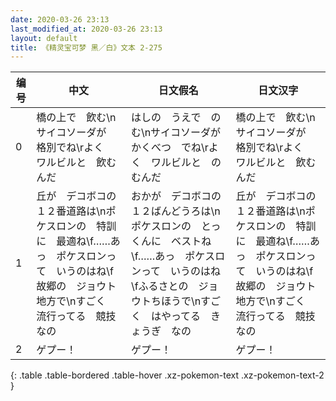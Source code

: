```yaml
---
date: 2020-03-26 23:13
last_modified_at: 2020-03-26 23:13
layout: default
title: 《精灵宝可梦 黑／白》文本 2-275
---
```

| 编号 | 中文 | 日文假名 | 日文汉字 |
| ---- | ---- | ---- | --- |
| 0 | 橋の上で　飲む\nサイコソーダが　格別でね\rよく　ワルビルと　飲むんだ | はしの　うえで　のむ\nサイコソーダが　かくべつ　でね\rよく　ワルビルと　のむんだ | 橋の上で　飲む\nサイコソーダが　格別でね\rよく　ワルビルと　飲むんだ |
| 1 | 丘が　デコボコの　１２番道路は\nポケスロンの　特訓に　最適ね\f……あっ　ポケスロンって　いうのはね\f故郷の　ジョウト地方で\nすごく　流行ってる　競技なの | おかが　デコボコの　１２ばんどうろは\nポケスロンの　とっくんに　ベストね\f……あっ　ポケスロンって　いうのはね\fふるさとの　ジョウトちほうで\nすごく　はやってる　きょうぎ　なの | 丘が　デコボコの　１２番道路は\nポケスロンの　特訓に　最適ね\f……あっ　ポケスロンって　いうのはね\f故郷の　ジョウト地方で\nすごく　流行ってる　競技なの |
| 2 | ゲプー！ | ゲプー！ | ゲプー！ |
{: .table .table-bordered .table-hover .xz-pokemon-text .xz-pokemon-text-2 }